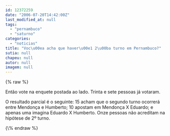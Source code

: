 ```yaml
---
id: 12372259
date: "2006-07-20T14:42:00Z"
last_modified_at: null
tags:
  - "pernambuco"
  - "saturno"
categories:
  - "noticias"
title: "Voc\u00ea acha que haver\u00e1 2\u00ba turno em Pernambuco?"
sutia: null
chapeu: null
autor: null
imagem: null
---
```

{\% raw %}
<p><P>Então vote na enquete postada ao lado. Trinta e&nbsp;sete pessoas já votaram. </P></p>
<p><P>O resultado parcial é o seguinte:&nbsp;15 acham que o segundo turno ocorrerá entre Mendonça e Humberto; 10 apostam em Mendonça X Eduardo; e apenas uma imagina Eduardo X Humberto. Onze pessoas não acreditam na hipótese de 2º turno.</P> </p>
{\% endraw %}